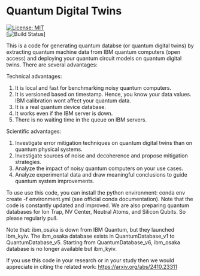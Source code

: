 # **Quantum Digital Twins**

[![License: MIT](https://img.shields.io/badge/License-MIT-green.svg)](LICENSE)  
[![Build Status](https://github.com/sozoluffy/Quantum-Digital-Twins/actions/workflows/build.yml/badge.svg)]

This is a code for generating quantum databse (or quantum digital twins) by extracting quantum machine data from IBM quantum computers (open access) and deploying your quantum circuit models on quantum digital twins. There are several advantages:

Technical advantages:
1. It is local and fast for benchmarking noisy quantum computers.
2. It is versioned based on timestamp. Hence, you know your data values. IBM calibration wont affect your quantum data. 
3. It is a real quantum device database.
4. It works even if the IBM server is down.
5. There is no waiting time in the queue on IBM servers.

Scientific advantages:
1. Investigate error mitigation techniques on quantum digital twins than on quantum physical systems.
2. Investigate sources of noise and decoherence and propose mitigation strategies.
3. Analyze the impact of noisy quantum computers on your use cases.
4. Analyze experimental data and draw meaningful conclusions to guide quantum system improvements.
   
To use use this code, you can install the python environment: conda env create -f environment.yml (see official conda documentation). Note that the code is constantly updated and improved. We are also preparing quantum databases for Ion Trap, NV Center, Neutral Atoms, and Silicon Qubits. So please regularly pull.

Note that: ibm_osaka is down from IBM Quantum, but they launched ibm_kyiv. The ibm_osaka database exists in QuantumDatabase_v1 to QuantumDatabase_v5. Starting from QuantumDatabase_v6, ibm_osaka database is no longer available but ibm_kyiv.   

If you use this code in your research or in your study then we would appreciate in citing the related work:
https://arxiv.org/abs/2410.23311

